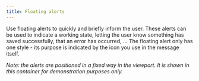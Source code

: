 ```yaml
---
title: Floating alerts
---
```


Use floating alerts to quickly and briefly inform the user. These alerts can be used to indicate a
working state, letting the user know something has saved successfully, that an error has occurred, ...
The floating alert only has one style - its purpose is indicated by the icon you use in the message itself.

_Note: the alerts are positioned in a fixed way in the viewport. It is shown in this container for
demonstration purposes only._
